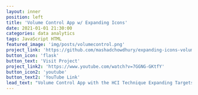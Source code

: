 ```yaml
---
layout: inner
position: left
title: 'Volume Control App w/ Expanding Icons'
date: 2021-01-01 21:30:00
categories: data analytics
tags: JavaScript HTML
featured_image: 'img/posts/volumecontrol.png'
project_link: 'https://github.com/mashadchowdhury/expanding-icons-volume-control-app'
button_icon: 'flask'
button_text: 'Visit Project'
project_link2: 'https://www.youtube.com/watch?v=7GGNG-GKtfY'
button_icon2: 'youtube'
button_text2: 'YouTube Link'
lead_text: "Volume Control App with the HCI Technique Expanding Targets implemented into the program. The volume icons expand in size as the user's cursor moves towards the icons."
---
```


